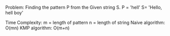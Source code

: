 
Problem: Finding the pattern P from the Given string S.
P = 'hell'
S= 'Hello, hell boy'

Time Complexity:
m = length of pattern
n = length of string
Naive algorithm: O(mn)
KMP algorithm: O(m+n)
